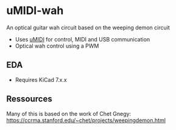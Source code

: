 # uMIDI-wah

An optical guitar wah circuit based on the weeping demon circuit

* Uses [uMIDI](https://github.com/theFork/uMIDI) for control, MIDI and USB communication
* Optical wah control using a PWM

## EDA
* Requires KiCad 7.x.x

## Ressources
Many of this is based on the work of Chet Gnegy: https://ccrma.stanford.edu/~chet/projects/weepingdemon.html
